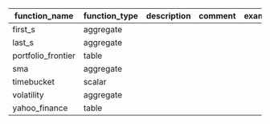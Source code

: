 |   function_name    | function_type | description | comment | example |
|--------------------|---------------|-------------|---------|---------|
| first_s            | aggregate     |             |         |         |
| last_s             | aggregate     |             |         |         |
| portfolio_frontier | table         |             |         |         |
| sma                | aggregate     |             |         |         |
| timebucket         | scalar        |             |         |         |
| volatility         | aggregate     |             |         |         |
| yahoo_finance      | table         |             |         |         |
